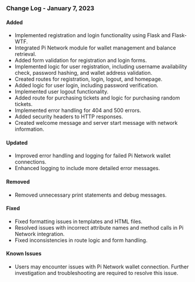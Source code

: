 ### Change Log - January 7, 2023

#### Added
- Implemented registration and login functionality using Flask and Flask-WTF.
- Integrated Pi Network module for wallet management and balance retrieval.
- Added form validation for registration and login forms.
- Implemented logic for user registration, including username availability check, password hashing, and wallet address validation.
- Created routes for registration, login, logout, and homepage.
- Added logic for user login, including password verification.
- Implemented user logout functionality.
- Added route for purchasing tickets and logic for purchasing random tickets.
- Implemented error handling for 404 and 500 errors.
- Added security headers to HTTP responses.
- Created welcome message and server start message with network information.

#### Updated
- Improved error handling and logging for failed Pi Network wallet connections.
- Enhanced logging to include more detailed error messages.

#### Removed
- Removed unnecessary print statements and debug messages.

#### Fixed
- Fixed formatting issues in templates and HTML files.
- Resolved issues with incorrect attribute names and method calls in Pi Network integration.
- Fixed inconsistencies in route logic and form handling.

#### Known Issues
- Users may encounter issues with Pi Network wallet connection. Further investigation and troubleshooting are required to resolve this issue.
